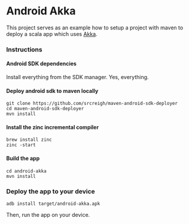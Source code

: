 # Android Akka

This project serves as an example how to setup a project with maven to deploy a scala app 
which uses [Akka](http://akka.io/).

### Instructions

#### Android SDK dependencies
Install everything from the SDK manager. Yes, everything.

#### Deploy android sdk to maven locally
```
git clone https://github.com/srcreigh/maven-android-sdk-deployer
cd maven-android-sdk-deployer
mvn install
```

#### Install the zinc incremental compiler
```
brew install zinc
zinc -start
```

#### Build the app
```
cd android-akka
mvn install
```

### Deploy the app to your device
```
adb install target/android-akka.apk
```

Then, run the app on your device.
